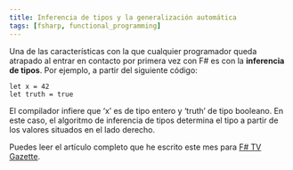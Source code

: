```yaml
---
title: Inferencia de tipos y la generalización automática
tags: [fsharp, functional_programming]
---
```

Una de las características con la que cualquier programador queda atrapado al entrar en contacto por primera vez con F# es con la **inferencia de tipos**. Por ejemplo, a partir del siguiente código:

    let x = 42
    let truth = true
    

El compilador infiere que ‘x’ es de tipo entero y ‘truth’ de tipo booleano. En este caso, el algoritmo de inferencia de tipos determina el tipo a partir de los valores situados en el lado derecho.

Puedes leer el artículo completo que he escrito este mes para [F# TV Gazette](https://fsharp.tv/gazettes/running-titles-and-accumulators-with-f-gazette-005).

